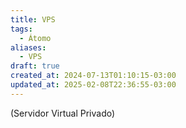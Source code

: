 ```yaml
---
title: VPS
tags:
  - Átomo
aliases:
  - VPS
draft: true
created_at: 2024-07-13T01:10:15-03:00
updated_at: 2025-02-08T22:36:55-03:00
---
```


 (Servidor Virtual Privado)
